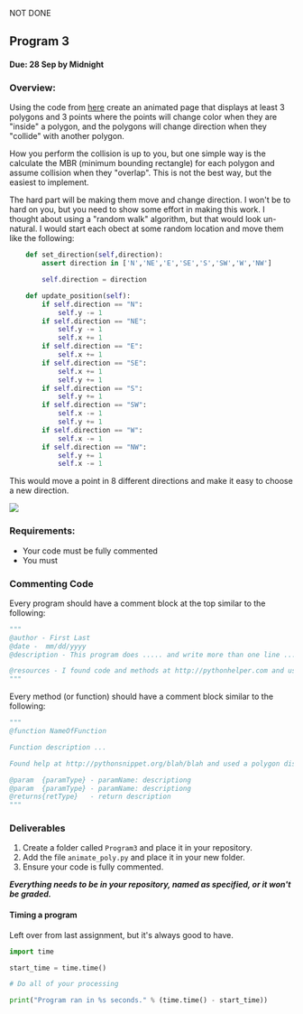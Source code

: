 NOT DONE
## Program 3
#### Due: 28 Sep by Midnight

### Overview:

Using the code from [here](https://github.com/rugbyprof/4553-Spatial-DS/blob/master/geo.py) create an animated page that displays at least 3 polygons and 3 points where the points will change color when they are "inside" a polygon, and the polygons will change direction when they "collide" with another polygon. 

How you perform the collision is up to you, but one simple way is the calculate the MBR (minimum bounding rectangle) for each polygon and assume collision when they "overlap". This is not the best way, but the easiest to implement. 

The hard part will be making them move and change direction. I won't be to hard on you, but you need to show some effort in making this work. I thought about using a "random walk" algorithm, but that would look un-natural. I would start each obect at some random location and move them like the following:

```python
    def set_direction(self,direction):
        assert direction in ['N','NE','E','SE','S','SW','W','NW']

        self.direction = direction

    def update_position(self):
        if self.direction == "N":
            self.y -= 1
        if self.direction == "NE":
            self.y -= 1
            self.x += 1
        if self.direction == "E":
            self.x += 1
        if self.direction == "SE":
            self.x += 1
            self.y += 1
        if self.direction == "S":
            self.y += 1
        if self.direction == "SW":
            self.x -= 1
            self.y += 1
        if self.direction == "W":
            self.x -= 1
        if self.direction == "NW":
            self.y += 1
            self.x -= 1
```

This would move a point in 8 different directions and make it easy to choose a new direction. 

![](http://wfkb-geography.weebly.com/uploads/2/3/9/1/23919616/8543328_orig.gif)

### Requirements:

- Your code must be fully commented
- You must 

### Commenting Code
Every program should have a comment block at the top similar to the following:

```python
"""
@author - First Last
@date -  mm/dd/yyyy
@description - This program does ..... and write more than one line ..... 

@resources - I found code and methods at http://pythonhelper.com and used some polygon code.
"""
```

Every method (or function) should have a comment block similar to the following:

```python
"""
@function NameOfFunction 

Function description ...

Found help at http://pythonsnippet.org/blah/blah and used a polygon distance function

@param  {paramType} - paramName: descriptiong
@param  {paramType} - paramName: descriptiong
@returns{retType}   - return description
"""
```

### Deliverables

1. Create a folder called `Program3` and place it in your repository.
2. Add the file `animate_poly.py` and place it in your new folder.
3. Ensure your code is fully commented. 


***Everything needs to be in your repository, named as specified, or it won't be graded.***


#### Timing a program 

Left over from last assignment, but it's always good to have.

```python
import time

start_time = time.time()

# Do all of your processing

print("Program ran in %s seconds." % (time.time() - start_time))
```

